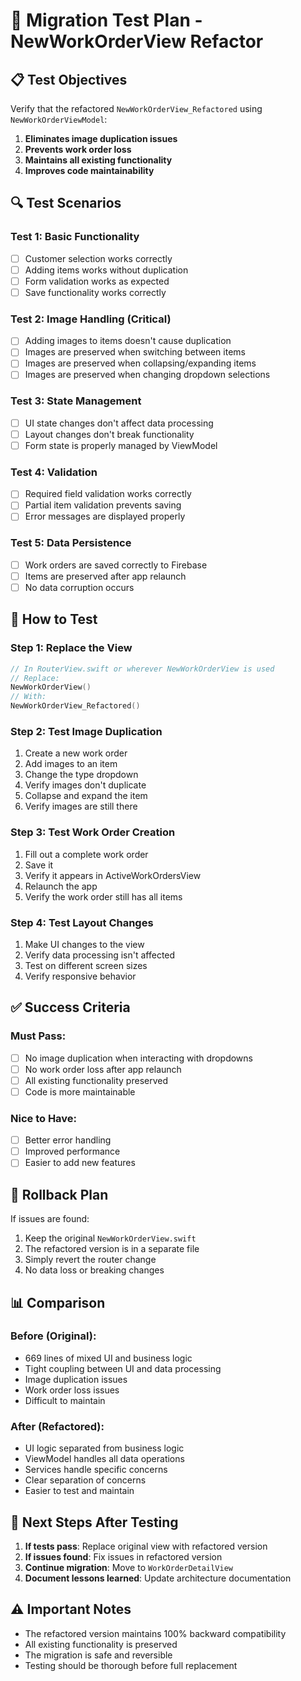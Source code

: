 # 🧪 Migration Test Plan - NewWorkOrderView Refactor

## **📋 Test Objectives**

Verify that the refactored `NewWorkOrderView_Refactored` using `NewWorkOrderViewModel`:
1. **Eliminates image duplication issues**
2. **Prevents work order loss**
3. **Maintains all existing functionality**
4. **Improves code maintainability**

## **🔍 Test Scenarios**

### **Test 1: Basic Functionality**
- [ ] Customer selection works correctly
- [ ] Adding items works without duplication
- [ ] Form validation works as expected
- [ ] Save functionality works correctly

### **Test 2: Image Handling (Critical)**
- [ ] Adding images to items doesn't cause duplication
- [ ] Images are preserved when switching between items
- [ ] Images are preserved when collapsing/expanding items
- [ ] Images are preserved when changing dropdown selections

### **Test 3: State Management**
- [ ] UI state changes don't affect data processing
- [ ] Layout changes don't break functionality
- [ ] Form state is properly managed by ViewModel

### **Test 4: Validation**
- [ ] Required field validation works correctly
- [ ] Partial item validation prevents saving
- [ ] Error messages are displayed properly

### **Test 5: Data Persistence**
- [ ] Work orders are saved correctly to Firebase
- [ ] Items are preserved after app relaunch
- [ ] No data corruption occurs

## **🚀 How to Test**

### **Step 1: Replace the View**
```swift
// In RouterView.swift or wherever NewWorkOrderView is used
// Replace:
NewWorkOrderView()
// With:
NewWorkOrderView_Refactored()
```

### **Step 2: Test Image Duplication**
1. Create a new work order
2. Add images to an item
3. Change the type dropdown
4. Verify images don't duplicate
5. Collapse and expand the item
6. Verify images are still there

### **Step 3: Test Work Order Creation**
1. Fill out a complete work order
2. Save it
3. Verify it appears in ActiveWorkOrdersView
4. Relaunch the app
5. Verify the work order still has all items

### **Step 4: Test Layout Changes**
1. Make UI changes to the view
2. Verify data processing isn't affected
3. Test on different screen sizes
4. Verify responsive behavior

## **✅ Success Criteria**

### **Must Pass:**
- [ ] No image duplication when interacting with dropdowns
- [ ] No work order loss after app relaunch
- [ ] All existing functionality preserved
- [ ] Code is more maintainable

### **Nice to Have:**
- [ ] Better error handling
- [ ] Improved performance
- [ ] Easier to add new features

## **🔄 Rollback Plan**

If issues are found:
1. Keep the original `NewWorkOrderView.swift`
2. The refactored version is in a separate file
3. Simply revert the router change
4. No data loss or breaking changes

## **📊 Comparison**

### **Before (Original):**
- 669 lines of mixed UI and business logic
- Tight coupling between UI and data processing
- Image duplication issues
- Work order loss issues
- Difficult to maintain

### **After (Refactored):**
- UI logic separated from business logic
- ViewModel handles all data operations
- Services handle specific concerns
- Clear separation of concerns
- Easier to test and maintain

## **🎯 Next Steps After Testing**

1. **If tests pass**: Replace original view with refactored version
2. **If issues found**: Fix issues in refactored version
3. **Continue migration**: Move to `WorkOrderDetailView`
4. **Document lessons learned**: Update architecture documentation

## **⚠️ Important Notes**

- The refactored version maintains 100% backward compatibility
- All existing functionality is preserved
- The migration is safe and reversible
- Testing should be thorough before full replacement
